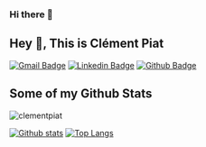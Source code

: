 ### Hi there 👋

<!--
**clementpiat/clementpiat** is a ✨ _special_ ✨ repository because its `README.md` (this file) appears on your GitHub profile.

Here are some ideas to get you started:

- 🔭 I’m currently working on ...
- 🌱 I’m currently learning ...
- 👯 I’m looking to collaborate on ...
- 🤔 I’m looking for help with ...
- 💬 Ask me about ...
- 📫 How to reach me: ...
- 😄 Pronouns: ...
- ⚡ Fun fact: ...
-->


## Hey 👋, This is Clément Piat
[![Gmail Badge](https://img.shields.io/badge/-clement.piat2@gmail.com-c14438?style=flat&logo=Gmail&logoColor=white&link=mailto:clement.piat2@gmail.com)](mailto:clement.piat2@gmail.com) 
[![Linkedin Badge](https://img.shields.io/badge/-clementpiat9-0072b1?style=flat&logo=Linkedin&logoColor=white&link=https://www.linkedin.com/in/clementpiat9/)](https://www.linkedin.com/in/clementpiat9/) [![Github Badge](https://img.shields.io/badge/-clementpiat-grey?style=flat&logo=github&logoColor=white&link=https://github.com/clementpiat/)](https://www.github.com/clementpiat/) 
## Some of my Github Stats
<p align=left> <img src=https://komarev.com/ghpvc/?username=clementpiat alt=clementpiat /> </p>

[![Github stats](https://github-readme-stats.vercel.app/api?username=clementpiat&show_icons=true&include_all_commits=true)](https://github.com/clementpiat/github-readme-stats)
[![Top Langs](https://github-readme-stats.vercel.app/api/top-langs/?username=clementpiat&layout=compact)](https://github.com/clementpiat/github-readme-stats)
